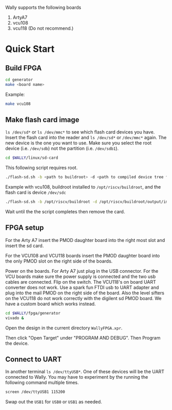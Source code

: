 Wally supports the following boards

1. ArtyA7
2. vcu108
3. vcu118 (Do not recommend.)

# Quick Start

## Build FPGA

```bash
cd generator
make <board name>
```

Example:
```bash
make vcu108
```

## Make flash card image
`ls /dev/sd*` or `ls /dev/mmc*` to see which flash card devices you have.
Insert the flash card into the reader and `ls /dev/sd*` or `/dev/mmc*` again.  The new device is the one you want to use.  Make sure you select the root device (i.e. `/dev/sdb`) not the partition (i.e. `/dev/sdb1`).

```bash
cd $WALLY/linux/sd-card
```

This following script requires root.

```bash
./flash-sd.sh -b <path to buildroot> -d <path to compiled device tree file> <flash card device>
```

Example with vcu108, buildroot installed to `/opt/riscv/buildroot`, and the flash card is device `/dev/sdc`

```bash
./flash-sd.sh -b /opt/riscv/buildroot -d /opt/riscv/buildroot/output/images/wally-vcu108.dtb /dev/sdc
```

Wait until the the script completes then remove the card.

## FPGA setup

For the Arty A7 insert the PMOD daughter board into the right most slot and insert the sd card.

For the VCU108 and VCU118 boards insert the PMOD daughter board into the only PMOD slot on the right side of the boards.

Power on the boards. For Arty A7 just plug in the USB connector. For the VCU boards make sure the power supply is connected and the two usb cables are connected. Flip on the switch.
The VCU118's on board UART converter does not work. Use a spark fun FTDI usb to UART adapter and plug into the mail PMOD on the right side of the board.  Also the level sifters on the
VCU118 do not work correctly with the digilent sd PMOD board.  We have a custom board which works instead.

```bash
cd $WALLY/fpga/generator
vivado &
```

Open the design in the current directory `WallyFPGA.xpr`.

Then click "Open Target" under "PROGRAM AND DEBUG".  Then Program the device.

## Connect to UART

In another terminal `ls /dev/ttyUSB*`. One of these devices will be the UART connected to Wally. You may have to experiment by the running the following command multiple times.

```bash
screen /dev/ttyUSB1 115200
```

Swap out the `USB1` for `USB0` or `USB1` as needed.

